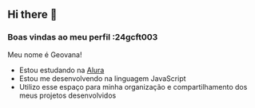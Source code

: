 ## Hi there 👋

### Boas vindas ao meu perfil :24gcft003

Meu nome é Geovana!

- Estou estudando na [Alura](https://www.alura.com.br)
- Estou me desenvolvendo na linguagem JavaScript
- Utilizo esse espaço para minha organização e compartilhamento dos meus projetos desenvolvidos


